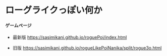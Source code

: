 # ローグライクっぽい何か 

#### ゲームページ
- 最新版
https://sasimikani.github.io/roguePoi/index.html

- 旧版
https://sasimikani.github.io/rogueLikePoiNanika/split/rogue3o.html
